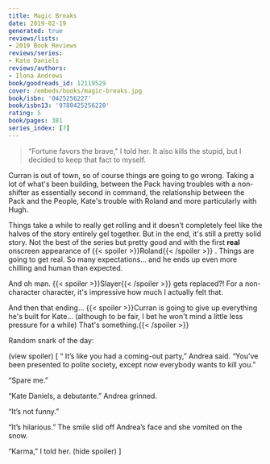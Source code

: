 ```yaml
---
title: Magic Breaks
date: 2019-02-19
generated: true
reviews/lists:
- 2019 Book Reviews
reviews/series:
- Kate Daniels
reviews/authors:
- Ilona Andrews
book/goodreads_id: 12119529
cover: /embeds/books/magic-breaks.jpg
book/isbn: '0425256227'
book/isbn13: '9780425256220'
rating: 5
book/pages: 381
series_index: [7]
---
```

> “Fortune favors the brave," I told her. It also kills the stupid, but I decided to keep that fact to myself.

Curran is out of town, so of course things are going to go wrong. Taking a lot of what's been building, between the Pack having troubles with a non-shifter as essentially second in command, the relationship between the Pack and the People, Kate's trouble with Roland and more particularly with Hugh.  

<!--more-->

Things take a while to really get rolling and it doesn't completely feel like the halves of the story entirely gel together. But in the end, it's still a pretty solid story. Not the best of the series but pretty good and with the first **real** onscreen appearance of  {{< spoiler >}}Roland{{< /spoiler >}}  . Things are going to get real. So many expectations... and he ends up even more chilling and human than expected.  

And oh man.  {{< spoiler >}}Slayer{{< /spoiler >}}  gets replaced?! For a non-character character, it's impressive how much I actually felt that.  

And then that ending...  {{< spoiler >}}Curran is going to give up everything he's built for Kate... (although to be fair, I bet he won't mind a little less pressure for a while) That's something.{{< /spoiler >}}  

Random snark of the day:  

(view spoiler)  [   “ It’s like you had a coming-out party,” Andrea said. “You’ve been presented to polite society, except now everybody wants to kill you.”  

“Spare me.”  

“Kate Daniels, a debutante.” Andrea grinned.  

“It’s not funny.”  

“It’s hilarious.” The smile slid off Andrea’s face and she vomited on the snow.  

“Karma,” I told her.   (hide spoiler)  ]